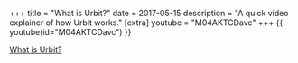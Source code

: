 +++
title = "What is Urbit?"
date = 2017-05-15
description = "A quick video explainer of how Urbit works."
[extra]
youtube = "M04AKTCDavc"
+++
{{ youtube(id="M04AKTCDavc") }} 

[What is Urbit?](https://www.youtube.com/watch?v=M04AKTCDavc)
